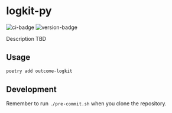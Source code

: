 # logkit-py
![ci-badge](https://github.com/outcome-co/logkit-py/workflows/Checks/badge.svg?branch=v0.1.0) ![version-badge](https://img.shields.io/badge/version-0.1.0-brightgreen)

Description TBD

## Usage

```sh
poetry add outcome-logkit
```

## Development

Remember to run `./pre-commit.sh` when you clone the repository.
